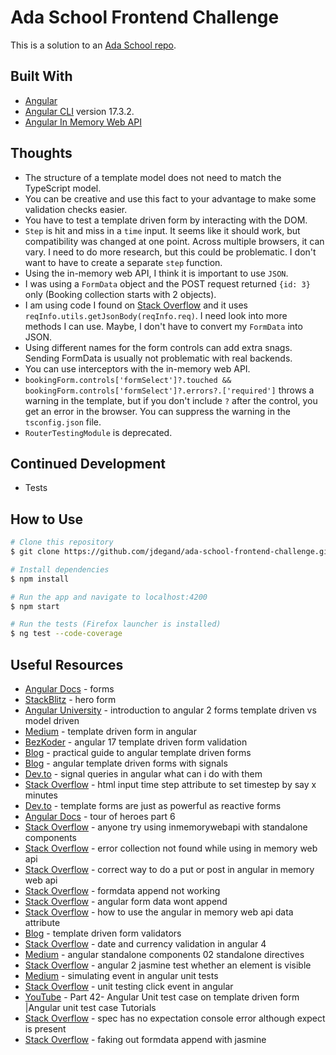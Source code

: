# Ada School Frontend Challenge

This is a solution to an [Ada School repo](https://github.com/ada-school/front-end-challenge).

## Built With

- [Angular](https://angular.io)
- [Angular CLI](https://github.com/angular/angular-cli) version 17.3.2.
- [Angular In Memory Web API](https://www.npmjs.com/package/angular-in-memory-web-api)

## Thoughts

- The structure of a template model does not need to match the TypeScript model.
- You can be creative and use this fact to your advantage to make some validation checks easier.  
- You have to test a template driven form by interacting with the DOM.
- `Step` is hit and miss in a `time` input.  It seems like it should work, but compatibility was changed at one point.  Across multiple browsers, it can vary.  I need to do more research, but this could be problematic.  I don't want to have to create a separate `step` function.
- Using the in-memory web API, I think it is important to use `JSON`.  
- I was using a `FormData` object and the POST request returned `{id: 3}` only (Booking collection starts with 2 objects).
- I am using code I found on [Stack Overflow](https://stackoverflow.com/questions/43347621/correct-way-to-do-a-put-or-post-in-angular-in-memory-web-api) and it uses `reqInfo.utils.getJsonBody(reqInfo.req)`.  I need look into more methods I can use.  Maybe, I don't have to convert my `FormData` into JSON.  
- Using different names for the form controls can add extra snags.  Sending FormData is usually not problematic with real backends. 
- You can use interceptors with the in-memory web API.    
- `bookingForm.controls['formSelect']?.touched && bookingForm.controls['formSelect']?.errors?.['required']` throws a warning in the template, but if you don't include `?` after the control, you get an error in the browser.  You can suppress the warning in the `tsconfig.json` file.
- `RouterTestingModule` is deprecated.

## Continued Development

- Tests

## How to Use

```bash
# Clone this repository
$ git clone https://github.com/jdegand/ada-school-frontend-challenge.git

# Install dependencies
$ npm install

# Run the app and navigate to localhost:4200
$ npm start

# Run the tests (Firefox launcher is installed)
$ ng test --code-coverage
```

## Useful Resources

- [Angular Docs](https://angular.io/guide/forms) - forms
- [StackBlitz](https://stackblitz.com/run?file=src%2Fapp%2Fhero-form%2Fhero-form.component.html) - hero form
- [Angular University](https://blog.angular-university.io/introduction-to-angular-2-forms-template-driven-vs-model-driven/) - introduction to angular 2 forms template driven vs model driven
- [Medium](https://medium.com/@zeeshankhan8838/template-driven-form-in-angular-b80a3ebbcd24) - template driven form in angular
- [BezKoder](https://www.bezkoder.com/angular-17-template-driven-form-validation) - angular 17 template driven form validation
- [Blog](https://timdeschryver.dev/blog/a-practical-guide-to-angular-template-driven-forms#intro) - practical guide to angular template driven forms
- [Blog](https://blog.simplified.courses/angular-template-driven-forms-with-signals/) - angular template driven forms with signals
- [Dev.to](https://dev.to/railsstudent/signal-queries-in-angular-what-can-i-do-with-them-4ip1) - signal queries in angular what can i do with them
- [Stack Overflow](https://stackoverflow.com/questions/13713755/html-input-time-step-attribute-to-set-timestep-by-say-x-minutes) - html input time step attribute to set timestep by say x minutes
- [Dev.to](https://dev.to/michaeljota/template-forms-are-just-as-powerful-as-reactive-forms-140n) - template forms are just as powerful as reactive forms
- [Angular Docs](https://angular.io/tutorial/tour-of-heroes/toh-pt6) - tour of heroes part 6 
- [Stack Overflow](https://stackoverflow.com/questions/76427328/anyone-try-using-inmemorywebapi-with-standalone-components) - anyone try using inmemorywebapi with standalone components
- [Stack Overflow](https://stackoverflow.com/questions/42985153/error-collection-not-found-while-using-in-memory-web-api) - error collection not found while using in memory web api
- [Stack Overflow](https://stackoverflow.com/questions/43347621/correct-way-to-do-a-put-or-post-in-angular-in-memory-web-api) - correct way to do a put or post in angular in memory web api
- [Stack Overflow](https://stackoverflow.com/questions/40062477/formdata-append-not-working) - formdata append not working
- [Stack Overflow](https://stackoverflow.com/questions/52031766/angular-form-data-wont-append) - angular form data wont append
- [Stack Overflow](https://stackoverflow.com/questions/45240338/how-to-use-the-angular-in-memory-web-api-data-attribute) - how to use the angular in memory web api data attribute
- [Blog](https://juri.dev/blog/2016/11/ng2-template-driven-form-validators/) - template driven form validators
- [Stack Overflow](https://stackoverflow.com/questions/46589865/date-and-currency-validation-in-angular-4) - date and currency validation in angular 4
- [Medium](https://medium.com/@yuvidev/angular-standalone-components-02-standalone-directives-585beb4f7e29) - angular standalone components 02 standalone directives
- [Stack Overflow](https://stackoverflow.com/questions/42346172/angular-2-jasmine-test-whether-an-element-is-visible) - angular 2 jasmine test whether an element is visible
- [Medium](https://netbasal.com/simulating-events-in-angular-unit-tests-5482618cd6c6) - simulating event in angular unit tests
- [Stack Overflow](https://stackoverflow.com/questions/40093013/unit-testing-click-event-in-angular) - unit testing click event in angular
- [YouTube](https://www.youtube.com/watch?v=5Ueip44kjsQ) - Part 42- Angular Unit test case on template driven form |Angular unit test case Tutorials
- [Stack Overflow](https://stackoverflow.com/questions/54642650/spec-has-no-expectation-console-error-although-expect-is-present) - spec has no expectation console error although expect is present
- [Stack Overflow](https://stackoverflow.com/questions/24687355/faking-out-formdata-append-with-jasmine) - faking out formdata append with jasmine
